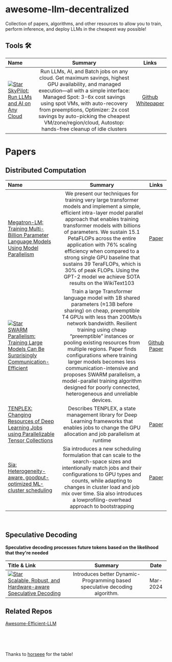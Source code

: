 # awesome-llm-decentralized
Collection of papers, algorithms, and other resources to allow you to train, perform inference, and deploy LLMs in the cheapest way possible!

## Tools 🛠️

| Name | Summary | Links |
|:----|  :----: | :---:|
|[![Star](https://img.shields.io/github/stars/skypilot-org/skypilot.svg?style=social&label=Star)](https://github.com/skypilot-org/skypilot)<br>[SkyPilot: Run LLMs and AI on Any Cloud](https://github.com/skypilot-org/skypilot) | Run LLMs, AI, and Batch jobs on any cloud. Get maximum savings, highest GPU availability, and managed execution—all with a simple interface: Managed Spot: 3-6x cost savings using spot VMs, with auto-recovery from preemptions, Optimizer: 2x cost savings by auto-picking the cheapest VM/zone/region/cloud, Autostop: hands-free cleanup of idle clusters |[Github](https://github.com/skypilot-org/skypilot) <br/> [Whitepaper](https://arxiv.org/pdf/2205.07147.pdf)|


# Papers


## Distributed Computation

| Name | Summary | Links |
|:----|  :----: | :---:|
|[Megatron-LM: Training Multi-Billion Parameter Language Models Using Model Parallelism](https://arxiv.org/pdf/1909.08053.pdf) | We present our techniques for training very large transformer models and implement a simple, efficient intra-layer model parallel approach that enables training transformer models with billions of parameters. We sustain 15.1 PetaFLOPs across the entire application with 76% scaling efficiency when compared to a strong single GPU baseline that sustains 39 TeraFLOPs, which is 30% of peak FLOPs. Using the GPT-2 model we achieve SOTA results on the WikiText103  | [Paper](https://arxiv.org/pdf/1909.08053.pdf)|
|[![Star](https://img.shields.io/github/stars/yandex-research/swarm.svg?style=social&label=Star)](https://github.com/yandex-research/swarm)<br>[SWARM Parallelism: Training Large Models Can Be Surprisingly Communication-Efficient](https://arxiv.org/abs/2301.11913) | Train a large Transformer language model with 1B shared parameters (≈13B before sharing) on cheap, preemptible T4 GPUs with less than 200Mb/s network bandwidth. Resilient training using cheap “preemptible” instances or pooling existing resources from multiple regions. Paper finds configurations where training larger models becomes less communication-intensive and proposes SWARM parallelism, a model-parallel training algorithm designed for poorly connected, heterogeneous and unreliable devices. |[Github](https://github.com/yandex-research/swarm) <br> [Paper](https://arxiv.org/abs/2301.11913)|
|[TENPLEX: Changing Resources of Deep Learning Jobs using Parallelizable Tensor Collections](https://arxiv.org/abs/2301.11913) | Describes TENPLEX, a state management library for Deep Learning frameworks that enables jobs to change the GPU allocation and job parallelism at runtime | [Paper](https://arxiv.org/abs/2301.11913)|
|[Sia: Heterogeneity-aware, goodput-optimized ML-cluster scheduling](https://dl.acm.org/doi/pdf/10.1145/3600006.3613175) | Sia introduces a new scheduling formulation that can scale to the search-space sizes and intentionally match jobs and their configurations to GPU types and counts, while adapting to changes in cluster load and job mix over time. Sia also introduces a lowprofiling-overhead approach to bootstrapping  | [Paper](https://dl.acm.org/doi/pdf/10.1145/3600006.3613175)|
<br/>


## Speculative Decoding

**Speculative decoding processes future tokens based on the likelihood that they're needed**

| Title & Link | Summary | Date |
|:----|  :----: | :---:|
|[![Star](https://img.shields.io/github/stars/Infini-AI-Lab/Sequoia.svg?style=social&label=Star)](https://github.com/Infini-AI-Lab/Sequoia)<br>[Scalable, Robust, and Hardware-aware Speculative Decoding](https://arxiv.org/pdf/2402.12374.pdf) | Introduces better Dynamic-Programming based speculative decoding algorithm.  | Mar-2024 |


## Related Repos

[Awesome-Efficient-LLM](https://github.com/horseee/Awesome-Efficient-LLM)

<br/><br/><br/>

Thanks to [horseee](https://github.com/horseee/Awesome-Efficient-LLM/blob/main/README.md?plain=1) for the table!

